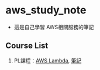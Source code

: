 # aws_study_note

* 這是自己學習 AWS相關服務的筆記

## Course List

1. PL課程：[AWS Lambda](https://app.pluralsight.com/library/courses/aws-developer-introduction-aws-lambda/table-of-contents), [筆記](https://github.com/ArronPJ/aws_study_note/blob/master/doc/aws-developer-introduction-aws-lambda.md)